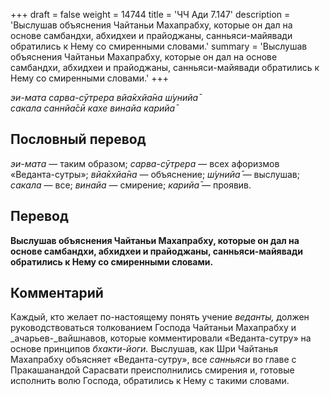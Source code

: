 +++
draft = false
weight = 14744
title = 'ЧЧ Ади 7.147'
description = 'Выслушав объяснения Чайтаньи Махапрабху, которые он дал на основе самбандхи, абхидхеи и прайоджаны, санньяси-майявади обратились к Нему со смиренными словами.'
summary = 'Выслушав объяснения Чайтаньи Махапрабху, которые он дал на основе самбандхи, абхидхеи и прайоджаны, санньяси-майявади обратились к Нему со смиренными словами.'
+++

_эи-мата сарва-сӯтрера вйа̄кхйа̄на ш́унийа̄  
сакала саннйа̄сӣ кахе винайа карийа̄_

## Пословный перевод

_эи_\-_мата_ — таким образом; _сарва_\-_сӯтрера_ — всех афоризмов «Веданта-сутры»; _вйа̄кхйа̄на_ — объяснение; _ш́унийа̄_ — выслушав; _сакала_ — все; _винайа_ — смирение; _карийа̄_ — проявив.

## Перевод

**Выслушав объяснения Чайтаньи Махапрабху, которые он дал на основе самбандхи, абхидхеи и прайоджаны, санньяси-майявади обратились к Нему со смиренными словами.**

## Комментарий

Каждый, кто желает по-настоящему понять учение _веданты,_ должен руководствоваться толкованием Господа Чайтаньи Махапрабху и _ачарьев-_вайшнавов, которые комментировали «Веданта-сутру» на основе принципов _бхакти-йоги._ Выслушав, как Шри Чайтанья Махапрабху объясняет «Веданта-сутру», все _санньяси_ во главе с Пракашанандой Сарасвати преисполнились смирения и, готовые исполнить волю Господа, обратились к Нему с такими словами.
